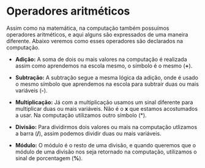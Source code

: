 # Operadores aritméticos
Assim como na matemática, na computação também possuímos operadores aritméticos, e aqui alguns são expressados de uma maneira diferente. Abaixo veremos como esses operadores são declarados na computação.  

* **Adição:** A soma de dois ou mais valores na computação é realizada assim como aprendemos na escola mesmo, o símbolo é o mesmo (**+**).

* **Subtração:** A subtração segue a mesma lógica da adição, onde é usado o mesmo símbolo que aprendemos na escola para subtrair duas ou mais variáveis (**-**).

* **Multiplicação:** Já com a multiplicação usamos um sinal diferente para multiplicar duas ou mais variáveis. Não é o **x** que estamos acostumados a usar. Na computação utilizamos outro símbolo (*).

* **Divisão:** Para dividirmos dois valores ou mais na computação utlizamos a barra (**/**), assim podemos dividir duas ou mais variáveis.

* **Módulo:** O módulo é o resto de uma divisão, e quando queremos que o módulo de uma divisão nos seja retornado na computação, utilizamos o sinal de porcentagem (**%**).